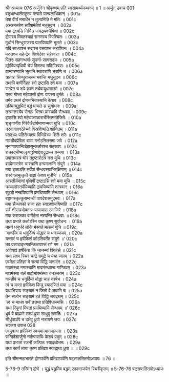 श्रीः
अध्यायः 076
अर्जुनेन श्रीकृष्णम् प्रति स्वसामर्थ्यकथनम् ॥ 1 ॥
अर्जुन उवाच 	001  
षड्रथान्धार्तराष्ट्रस्य मन्यसे यान्बलाधिकान् ।	001a  
तेषां वीर्यं ममार्धेन न तुल्यमिति मे मतिः ॥	001c  
अस्त्रमस्त्रेण सर्वेषामेतेषां मधुसूदन ।	002a  
मया द्रक्ष्यसि निर्भिन्नं जयद्रथवधैषिणा ॥	002c  
द्रोणस्य मिषतश्चाहं सगणस्य विपश्चितः ।	003a  
मूर्धानं सिन्धुराजस्य पातयिष्यामि भूतले ॥	003c  
यदि साध्याश्च रुद्राश्च वसवश्च सहाश्विनः ।	004a  
मरुतश्च सहेन्द्रेण विश्वेदेवाः सहेश्वराः ॥	004c  
पितरः सहगन्धर्वाः सुपर्णाः सागराद्रयः ।	005a  
द्यौर्वियत्पृथिवी चेयं दिशश्च सदिगीश्वराः ॥	005c  
ग्राम्यारण्यानि भूतानि स्थावराणि चराणि च ।	006a  
त्रातारः सिन्धुराजस्य भवन्ति मधुसूदन ॥	006c  
तथापि बाणैर्निहतं श्वो द्रष्टासि रणे मया ।	007a  
सत्येन च शपे कृष्ण तथैवायुधमालभे ॥	007c  
यस्य गोप्ता महेष्वासो द्रोणः पापस्य दुर्मतेः ।	008a  
तमेव प्रथमं द्रोणमभियास्यामि केशव ॥	008c  
तस्मिन्युद्धमिदं बद्धं मन्यते स सुयोधनः ।	009a  
तस्मात्तस्यैव सेनाग्रं भित्त्वा यास्यामि सैन्धवम् ॥	009c  
द्रष्टासि श्वो महेष्वासान्नाराचैस्तिग्मतेजितैः ।	010a  
शृङ्गाणीव गिरेर्वज्रैर्दार्यमाणान्मया युधि ॥	010c  
नरनागाश्वदेहेभ्यो विस्रविष्यति शोणितम् ।	011a  
पतद्भ्यः पतितेभ्यश्च विभिन्नेभ्यः शितैः शरैः ॥	011c  
गाण्डीवप्रेषिता बाणा मनोऽनिलसमा जवे ।	012a  
नृनागाश्वान्विदेहासून्कर्तारश्च सहस्रशः ॥	012c  
शक्राद्भीष्मात्कृपाद्द्रोणाद्देवाद्रुद्राच्च यन्मया ।	013a  
उपात्तमस्त्रं घोरं तद्द्रष्टारोऽत्र नरा युधि ॥	013c  
ब्राह्मेणास्त्रेण चास्त्राणि हन्यमानानि संयुगे ।	014a  
मया द्रष्टाऽसि सर्वेषां सैन्धवस्याभिरक्षिणाम् ॥	014c  
शरवेगसमुत्कृत्तै राज्ञां केशव मूर्धभिः ।	015a  
आस्तीर्यमाणां पृथिवीं द्रष्टाऽसि श्वो मया युधि ॥	015c  
क्रव्यादांस्तर्पयिष्यामि द्रावयिष्यामि शात्रवान् ।	016a  
सुहृदो नन्दयिष्यामि प्रमथिष्यामि सैन्धवम् ॥	016c  
बह्वागस्कृत्कुसम्बन्धी पापदेशसमुद्भवः ।	017a  
मया सैन्धवको राजा हतः स्वाञ्शोचयिष्यति ॥	017c  
सर्वे क्षीरान्नभोक्तारः पापाचारा रणाजिरे ।	018a  
मया सराजका बाणैर्हता नश्यन्ति सैन्धवाः ॥	018c  
तथा प्रभाते कर्ताऽस्मि यथा कृष्ण सुयोधनः ।	019a  
नान्यं धनुर्धरं लोके मंस्यते मत्समं युधि ॥	019c  
\'गाण्डीवं च धनुर्दिव्यं योद्धारं च धनञ्जयम् ।	020a  
यन्तारं च हृषीकेशं कोऽतिवर्तेत संयुगे ॥\'	020c  
तव प्रसादाद्भगवन्किन्नावाप्तं रणे मम ।	021a  
अविषह्यं हृषीकेश किं जानन्मां विगर्हसे ॥	021c  
यथा लक्ष्म स्थिरं चन्द्रे समुद्रे च यथा जलम् ।	022a  
एवमेतां प्रतिज्ञां मे सत्यां विद्धि जनार्दन ॥	022c  
मावमंस्था ममास्त्राणि मावमंस्थाश्च गाण्डिवम् ।	023a  
मावमंस्था बलं बाह्वोर्मावमंस्था धनञ्जयम् ॥	023c  
गाण्डीवं च धनुर्दिव्यं योद्धा चाहं नरर्षभ ।	024a  
त्वं च यन्ता हृषीकेश किन्नु स्यादजितं मया ॥	024c  
यथाभियाय सङ्ग्रामं न जितो वै जयामि च ।	025a  
तेन सत्येन सङ्ग्रामे हतं विद्धि जयद्रथम् ॥	025c  
\'त्वं च माधव सर्वं तत्तथा प्रतिविधास्यसि ।	026a  
यथा रिपूणां मिषतां प्रमथिष्यामि सैन्धवम् ॥\'	026c  
ध्रुवं वै ब्राह्मणे सत्यं ध्रुवा साधुषु सन्नतिः ।	027a  
श्रीर्ध्रुवाऽपि च दक्षेषु ध्रुवो नारायणे जयः ॥	027c  
सञ्जय उवाच 	028  
एवमुक्त्वा हृषीकेशं स्वयमात्मानमात्मना ।	028a  
सन्दिदेशार्जुनो नर्दन्वासविः केशवं प्रभुम् ॥	028c  
यथा प्रभातां रजनीं कल्पितः स्याद्रथोत्तमः ।	029a  
तथा कार्यं त्वया कृष्ण प्रतिज्ञा स्याद्यथा ध्रुवा ॥ ॥	029c  

इति श्रीमन्महाभारते द्रोणपर्वणि प्रतिज्ञापर्वणि षट्सप्ततितमोऽध्यायः ॥ 76 ॥

5-76-9 तस्मिन् द्रोणे । युद्धं बद्धमिव बद्धम् एकान्तजयेन स्थिरीकृतम् ॥ 5-76-76 षट्सप्ततितमोऽध्यायः ॥
